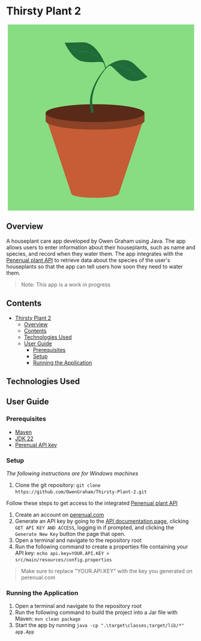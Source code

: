 # Thirsty Plant 2

<img style="display: block; margin-left: auto; margin-right: auto;" src="src/main/resources/icons/good_plant.png">

## Overview

A houseplant care app developed by Owen Graham using Java. The app allows users to enter information about their houseplants, such as name and species, and record when they water them. The app integrates with the [Penenual plant API](https://perenual.com/docs/api) to retrieve data about the species of the user's houseplants so that the app can tell users how soon they need to water them.

> Note: This app is a work in progress

## Contents

<!-- TOC -->
* [Thirsty Plant 2](#thirsty-plant-2)
  * [Overview](#overview)
  * [Contents](#contents)
  * [Technologies Used](#technologies-used)
  * [User Guide](#user-guide)
    * [Prerequisites](#prerequisites)
    * [Setup](#setup)
    * [Running the Application](#running-the-application)
<!-- TOC -->

## Technologies Used



## User Guide

### Prerequisites

- [Maven](https://maven.apache.org/download.cgi)
- [JDK 22](https://www.oracle.com/java/technologies/javase/jdk22-archive-downloads.html)
- [Perenual API key](https://perenual.com/docs/api)

### Setup

_The following instructions are for Windows machines_

1. Clone the git repository: `git clone https://github.com/OwenGraham/Thirsty-Plant-2.git`

Follow these steps to get access to the integrated [Penenual plant API](https://perenual.com/docs/api)

1. Create an account on [perenual.com](https://perenual.com/)
2. Generate an API key by going to the [API documentation page](https://perenual.com/docs/api), clicking `GET API KEY AND ACCESS`, logging in if prompted, and clicking the `Generate New Key` button the page that open.
3. Open a terminal and navigate to the repository root
4. Run the following command to create a properties file containing your API key: `echo api.key=YOUR.API.KEY > src/main/resources/config.properties`

> Make sure to replace "YOUR.API.KEY" with the key you generated on perenual.com

### Running the Application

1. Open a terminal and navigate to the repository root
2. Run the following command to build the project into a Jar file with Maven: `mvn clean package`
3. Start the app by running `java -cp ".\target\classes;target/lib/*" app.App`

